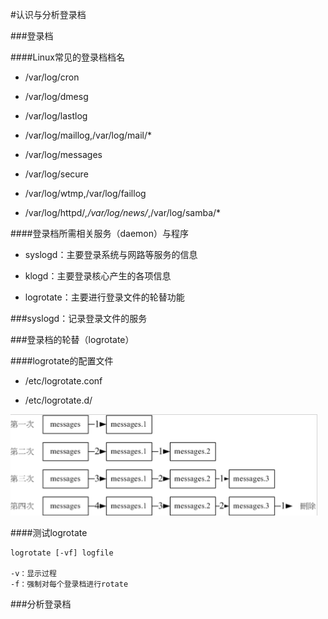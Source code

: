 #认识与分析登录档

###登录档

####Linux常见的登录档档名

* /var/log/cron

* /var/log/dmesg

* /var/log/lastlog

* /var/log/maillog,/var/log/mail/*

* /var/log/messages

* /var/log/secure

* /var/log/wtmp,/var/log/faillog

* /var/log/httpd/*,/var/log/news/*,/var/log/samba/*

####登录档所需相关服务（daemon）与程序

* syslogd：主要登录系统与网路等服务的信息

* klogd：主要登录核心产生的各项信息

* logrotate：主要进行登录文件的轮替功能

###syslogd：记录登录文件的服务

###登录档的轮替（logrotate）

####logrotate的配置文件

* /etc/logrotate.conf

* /etc/logrotate.d/

![](/assets/登录档进行logrotate的结果.png)

####测试logrotate

```
logrotate [-vf] logfile

-v：显示过程
-f：强制对每个登录档进行rotate
```

###分析登录档













